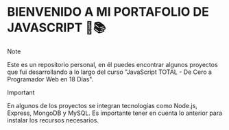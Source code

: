 # **BIENVENIDO A MI PORTAFOLIO DE JAVASCRIPT 🚀📚**
> [!NOTE] 
> Este es un repositorio personal, en él puedes encontrar algunos proyectos que fui desarrollando a lo largo del curso "JavaScript TOTAL - De Cero a Programador Web en 18 Días".

> [!IMPORTANT] 
> En algunos de los proyectos se integran tecnologías como Node.js, Express, MongoDB y MySQL. Es importante tener en cuenta lo anterior para instalar los recursos necesarios.

